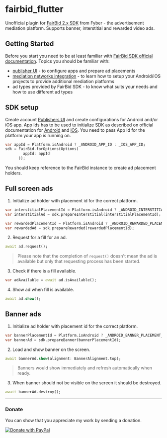 # fairbid_flutter
Unofficial plugin for [FairBid 2.x SDK](https://www.fyber.com/meet-the-new-fyber-fairbid/) from Fyber - the advertisement mediation platform. Supports banner, interstitial and rewarded video ads.

## Getting Started

Before you start you need to be at least familiar with [FairBid SDK official documentation](https://developer.fyber.com/fairbid2/). Topics you should be familiar with:
- [publisher UI](https://ui.fyber.com/docs) - to configure apps and prepare ad placements
- [mediation networks integration](https://fyber-mediation.fyber.com/docs) - to learn how to setup your Android/iOS projects to provide additional mediation platforms
- ad types provided by FairBid SDK - to know what suits your needs and how to use different ad types

## SDK setup
Create account [Publishers UI](https://console.fyber.com/sign-up) and create configurations for Android and/or iOS app. App Ids has to be used to initialize SDK as described on official documentation for [Android](https://dev-android.fyber.com/docs/initialize-the-sdk) and [iOS](https://dev-ios.fyber.com/docs/initialize-the-sdk). You need to pass App Id for the platform your app is running on.
```dart
var appId = Platform.isAndroid ? _ANDROID_APP_ID : _IOS_APP_ID;
sdk = FairBid.forOptions(Options(
        appId: appId
      ));
```
You should keep reference to the FairBid instance to create ad placement holders.

## Full screen ads

1. Initialize ad holder with placement id for the correct platform.
```dart
var interstitialPlacementId = Platform.isAndroid ? _ANDROID_INTERSTITIAL_PLACEMENT_ID : _IOS_INTERSTITIAL_PLACEMENT_ID;
var interstitialAd = sdk.prepareInterstitial(interstitialPlacementId);

var rewardedPlacementId = Platform.isAndroid ? _ANDROID_REWARDED_PLACEMENT_ID : _IOS_REWARDED_PLACEMENT_ID;
var rewardedAd = sdk.prepareRewarded(rewardedPlacementId);
```
2. Request for a fill for an ad.
```dart
await ad.request();
```
> Please note that the completion of `request()` doesn't mean the ad is available but only that requesting process has been started.
3. Check if there is a fill available.

```dart
var adAvailable = await ad.isAvailable();
```

4. Show ad when fill is available.
```dart
await ad.show();
```

## Banner ads

1. Initialize ad holder with placement id for the correct platform.
```dart
var bannerPlacementId = Platform.isAndroid ? _ANDROID_BANNER_PLACEMENT_ID : _IOS_BANNER_PLACEMENT_ID;
var bannerAd = sdk.prepareBanner(bannerPlacementId);
```
2. Load and show banner on the screen.
```dart
await bannerAd.show(alignment: BannerAlignment.top);
```
> Banners would show immediately and refresh automatically when ready.
3. When banner should not be visible on the screen it should be destroyed.
```dart
await bannerAd.destroy();
```

---

### Donate 

You can show that you appreciate my work by sending a donation.

[![Donate with PayPal](https://www.paypalobjects.com/en_US/PL/i/btn/btn_donateCC_LG.gif)](https://www.paypal.com/cgi-bin/webscr?cmd=_s-xclick&hosted_button_id=ZD8WFEWA7KEPQ&source=url)
